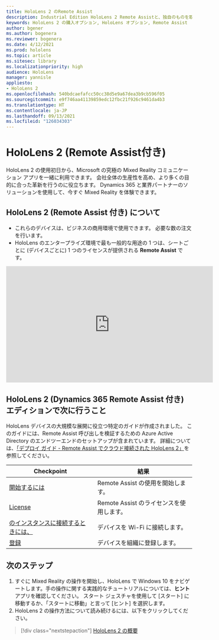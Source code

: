 ```yaml
---
title: HoloLens 2 のRemote Assist
description: Industrial Edition HoloLens 2 Remote Assistと、独自のものを取得した後の操作について学習します。
keywords: HoloLens 2 の購入オプション, HoloLens オプション, Remote Assist
author: bgener
ms.author: bogenera
ms.reviewer: bogenera
ms.date: 4/12/2021
ms.prod: hololens
ms.topic: article
ms.sitesec: library
ms.localizationpriority: high
audience: HoloLens
manager: yannisle
appliesto:
- HoloLens 2
ms.openlocfilehash: 540bdcaefafcc50cc38d5e9a67dea3b9cb596f05
ms.sourcegitcommit: e9f746aa41139859edc12fbc21f926c9461da4b3
ms.translationtype: HT
ms.contentlocale: ja-JP
ms.lasthandoff: 09/13/2021
ms.locfileid: "126034303"
---
```

# <a name="hololens-2-with-remote-assist"></a>HoloLens 2 (Remote Assist付き)

HoloLens 2 の使用初日から、Microsoft の究極の Mixed Reality コミュニケーション アプリを一緒に利用できます。 会社全体の生産性を高め、より多くの目的に合った革新を行うのに役立ちます。 Dynamics 365 と業界パートナーのソリューションを使用して、今すぐ Mixed Reality を体験できます。

## <a name="learn-about-hololens-2-with-remote-assist"></a>HoloLens 2 (Remote Assist 付き) について
- これらのデバイスは、ビジネスの商用環境で使用できます。 必要な数の注文を行います。
- HoloLens のエンタープライズ環境で最も一般的な用途の 1 つは、シートごとに (デバイスごとに) 1 つのライセンスが提供される **Remote Assist** です。

<iframe width="560" height="315" src="https://www.youtube.com/embed/d3YT8j0yYl0" frameborder="0" allow="accelerometer; autoplay; clipboard-write; encrypted-media; gyroscope; picture-in-picture" allowfullscreen></iframe>

## <a name="heres-what-to-do-next-with-the-hololens-2-with-dynamics-365-remote-assist-edition"></a>HoloLens 2 (Dynamics 365 Remote Assist 付き) エディションで次に行うこと

HoloLens デバイスの大規模な展開に役立つ特定のガイドが作成されました。 このガイドには、Remote Assist 呼び出しを検証するための Azure Active Directory のエンドツーエンドのセットアップが含まれています。 詳細については、[「デプロイ ガイド - Remote Assist でクラウド接続された HoloLens 2」](hololens2-cloud-connected-overview.md)を参照してください。

| Checkpoint  | 結果                                |
|-------------|----------------------------------------|
| [開始するには](/dynamics365/mixed-reality/remote-assist/overview-hololens) | Remote Assist の使用を開始します。        |
| [License](/dynamics365/mixed-reality/remote-assist/deploy-remote-assist#add-and-assign-licenses)     | Remote Assist のライセンスを使用します。      |
| [のインスタンスに接続するときには、](/hololens/hololens-network)     | デバイスを Wi-Fi に接続します。       |
| [登録](/hololens/hololens-enroll-mdm)      | デバイスを組織に登録します。 |

## <a name="next-steps"></a>次のステップ

1. すぐに Mixed Reality の操作を開始し、HoloLens で Windows 10 をナビゲートします。手の操作に関する実践的なチュートリアルについては、**ヒント** アプリを確認してください。 スタート ジェスチャを使用して [スタート] に移動するか、「スタートに移動」と言って [ヒント] を選択します。
1. HoloLens 2 の操作方法について読み続けるには、以下をクリックしてください。

> [!div class="nextstepaction"]
> [HoloLens 2 の概要](hololens2-basic-usage.md)
